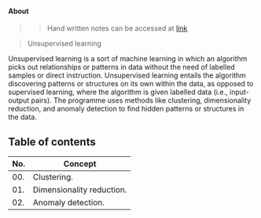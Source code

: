 #### About
>> Hand written notes can be accessed at <a href="https://github.com/Suraj520/data-science/blob/main/01-machine-learning/--theoretical-concepts/025-unsupervised-learning/unsupervised-ml.pdf"> link </a>

> Unsupervised learning

Unsupervised learning is a sort of machine learning in which an algorithm picks out relationships or patterns in data without the need of labelled samples or direct instruction. Unsupervised learning entails the algorithm discovering patterns or structures on its own within the data, as opposed to supervised learning, where the algorithm is given labelled data (i.e., input-output pairs). The programme uses methods like clustering, dimensionality reduction, and anomaly detection to find hidden patterns or structures in the data.


## Table of contents
| No. | Concept |
| --- | ------- |
| 00. | Clustering. |
| 01. | Dimensionality reduction. |
| 02. | Anomaly detection. |
